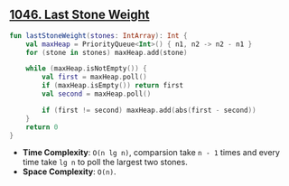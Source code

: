 ## [1046. Last Stone Weight](https://leetcode.com/problems/last-stone-weight)

```kotlin
fun lastStoneWeight(stones: IntArray): Int {
    val maxHeap = PriorityQueue<Int>() { n1, n2 -> n2 - n1 }
    for (stone in stones) maxHeap.add(stone)

    while (maxHeap.isNotEmpty()) {
        val first = maxHeap.poll()
        if (maxHeap.isEmpty()) return first
        val second = maxHeap.poll()

        if (first != second) maxHeap.add(abs(first - second))
    }
    return 0
}
```

* **Time Complexity**: `O(n lg n)`, comparsion take `n - 1` times and every time take `lg n` to poll the largest two stones.
* **Space Complexity**: `O(n)`.